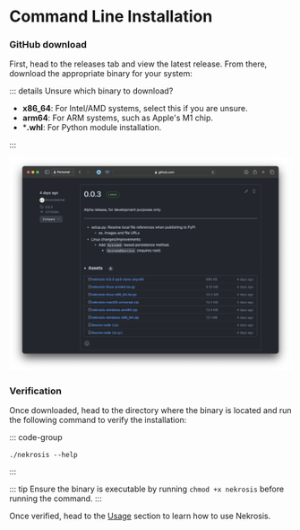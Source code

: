 # Command Line Installation

### GitHub download

First, head to the releases tab and view the latest release. From there, download the appropriate binary for your system:

::: details Unsure which binary to download?

- **x86_64**: For Intel/AMD systems, select this if you are unsure.
- **arm64**: For ARM systems, such as Apple's M1 chip.
- ***.whl**: For Python module installation.

:::

![](../public/Installation/GitHub%20Download.png)


### Verification

Once downloaded, head to the directory where the binary is located and run the following command to verify the installation:

::: code-group
```shell [Command Line]
./nekrosis --help
```
:::

::: tip
Ensure the binary is executable by running `chmod +x nekrosis` before running the command.
:::


Once verified, head to the [Usage](../Usage/cli.md) section to learn how to use Nekrosis.